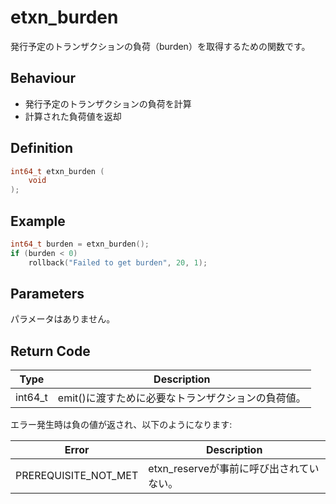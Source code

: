 # etxn_burden

発行予定のトランザクションの負荷（burden）を取得するための関数です。

## Behaviour

- 発行予定のトランザクションの負荷を計算
- 計算された負荷値を返却

## Definition

```c
int64_t etxn_burden (
    void
);
```

## Example

```c
int64_t burden = etxn_burden();
if (burden < 0)
    rollback("Failed to get burden", 20, 1);
```

## Parameters

パラメータはありません。

## Return Code

| Type | Description |
|------|-------------|
| int64_t | emit()に渡すために必要なトランザクションの負荷値。 |

エラー発生時は負の値が返され、以下のようになります:

| Error | Description |
|-------|-------------|
| PREREQUISITE_NOT_MET | etxn_reserveが事前に呼び出されていない。 |
